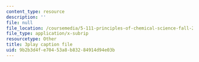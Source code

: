 ```yaml
---
content_type: resource
description: ''
file: null
file_location: /coursemedia/5-111-principles-of-chemical-science-fall-2008/9b2b3d4fe70453a8b83284914d94e03b_sQx1Y_CArYA.srt
file_type: application/x-subrip
resourcetype: Other
title: 3play caption file
uid: 9b2b3d4f-e704-53a8-b832-84914d94e03b
---
```

